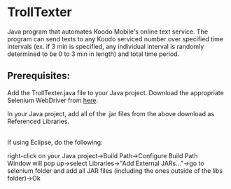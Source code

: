 TrollTexter
===========

Java program that automates Koodo Mobile's online text service. The program can send texts to any Koodo serviced 
number over specified time intervals (ex. if 3 min is specified, any individual interval is randomly determined to 
be 0 to 3 min in length) and total time period. 


Prerequisites:
---------------------

Add the TrollTexter.java file to your Java project.
Download the appropriate Selenium WebDriver from [here](http://www.seleniumhq.org/download/).

In your Java project, add all of the .jar files from the above download as Referenced Libraries.


</br>
If using Eclipse, do the following: 

right-click on your Java project->Build Path->Configure Build Path  
Window will pop up->select Libraries->"Add External JARs..."->go to selenium folder and add all JAR files (including the ones   outside of the libs folder)->Ok  
